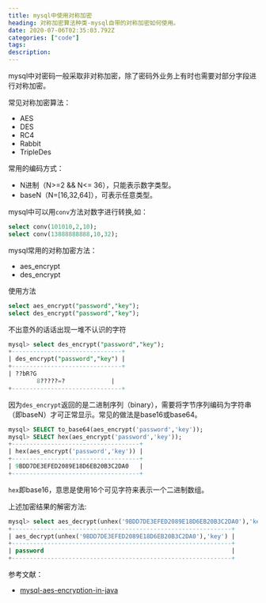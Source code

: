 ```yaml
---
title: mysql中使用对称加密 
heading: 对称加密算法种类-mysql自带的对称加密如何使用。
date: 2020-07-06T02:35:03.792Z
categories: ["code"]
tags: 
description: 
---
```



mysql中对密码一般采取非对称加密，除了密码外业务上有时也需要对部分字段进行对称加密。

常见对称加密算法：
- AES
- DES
- RC4
- Rabbit
- TripleDes

常用的编码方式：
- N进制（N>=2 && N<= 36），只能表示数字类型。
- baseN（N=[16,32,64]），可表示任意类型。

mysql中可以用`conv`方法对数字进行转换,如：
```sql
select conv(101010,2,10);
select conv(13888888888,10,32);
```


mysql常用的对称加密方法：
- aes_encrypt
- des_encrypt

使用方法
```sql
select aes_encrypt("password","key");
select des_encrypt("password","key");
```

不出意外的话话出现一堆不认识的字符
```sql
mysql> select des_encrypt("password","key");
+-------------------------------+
| des_encrypt("password","key") |
+-------------------------------+
| ??bR?G
        8?????=?             |
+-------------------------------+
```

因为`des_encrypt`返回的是二进制序列（binary），需要将字节序列编码为字符串（即baseN）才可正常显示。常见的做法是base16或base64。
```sql
mysql> SELECT to_base64(aes_encrypt('password','key')); 
mysql> SELECT hex(aes_encrypt('password','key')); 
+------------------------------------+
| hex(aes_encrypt('password','key')) |
+------------------------------------+
| 9BDD7DE3EFED2089E18D6EB20B3C2DA0   |
+------------------------------------+
```

`hex`即base16，意思是使用16个可见字符来表示一个二进制数组。

上述加密结果的解密方法:
```sql
mysql> select aes_decrypt(unhex('9BDD7DE3EFED2089E18D6EB20B3C2DA0'),'key');
+--------------------------------------------------------------+
| aes_decrypt(unhex('9BDD7DE3EFED2089E18D6EB20B3C2DA0'),'key') |
+--------------------------------------------------------------+
| password                                                     |
+--------------------------------------------------------------+
```



参考文献：
- [mysql-aes-encryption-in-java](https://info.michael-simons.eu/2011/07/18/mysql-compatible-aes-encryption-decryption-in-java/)


